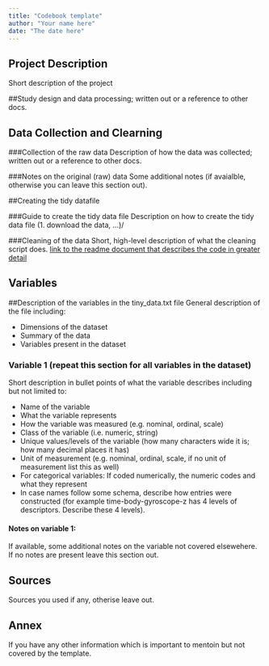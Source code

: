```yaml
---
title: "Codebook template"
author: "Your name here"
date: "The date here"
---
```


## Project Description
Short description of the project

##Study design and data processing; written out or a reference to other docs.


## Data Collection and Clearning
###Collection of the raw data
Description of how the data was collected; written out or a reference to other docs.

###Notes on the original (raw) data 
Some additional notes (if avaialble, otherwise you can leave this section out).

##Creating the tidy datafile

###Guide to create the tidy data file
Description on how to create the tidy data file (1. download the data, ...)/

###Cleaning of the data
Short, high-level description of what the cleaning script does. [link to the readme document that describes the code in greater detail]()

## Variables
##Description of the variables in the tiny_data.txt file
General description of the file including:
 - Dimensions of the dataset
 - Summary of the data
 - Variables present in the dataset


### Variable 1 (repeat this section for all variables in the dataset)
Short description in bullet points of what the variable describes including but not limited to:
 - Name of the variable
 - What the variable represents
 - How the variable was measured (e.g. nominal, ordinal, scale)
 - Class of the variable  (i.e. numeric, string)
 - Unique values/levels of the variable (how many characters wide it is; how many decimal places it has)
 - Unit of measurement (e.g. nominal, ordinal, scale, if no unit of measurement list this as well)
 - For categorical variables: If coded numerically, the numeric codes and what they represent
 - In case names follow some schema, describe how entries were constructed (for example time-body-gyroscope-z has 4 levels of descriptors. Describe these 4 levels). 


#### Notes on variable 1:
If available, some additional notes on the variable not covered elsewehere. If no notes are present leave this section out.

## Sources
Sources you used if any, otherise leave out.

## Annex
If you have any other information which is important to mentoin but not covered by the template.